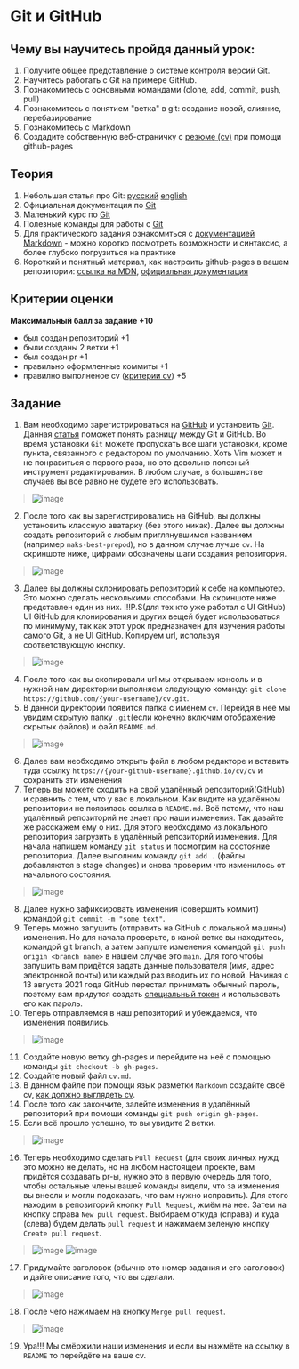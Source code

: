# Git и GitHub
## Чему вы научитесь пройдя данный урок:
1. Получите общее представление о системе контроля версий Git.
2. Научитесь работать с Git на примере GitHub.
3. Познакомитесь c основными командами (clone, add, commit, push, pull)
4. Познакомитесь c понятием "ветка" в git: создание новой, слияние, перебазирование
5. Познакомитесь с Markdown
6. Создадите собственную веб-страничку c [резюме (cv)](CV.md) при помощи github-pages

## Теория 
1. Небольшая статья про Git: [руccкий](https://proglib.io/p/git-for-half-an-hour) [english](https://tutorialzine.com/2016/06/learn-git-in-30-minutes)
2. Официальная документация по [Git](https://git-scm.com/book/ru/v2)
3. Маленький курс по [Git](https://githowto.com/ru)
4. Полезные команды для работы с [Git](https://htmlacademy.ru/blog/boost/tools/useful-commands-for-working-with-git)
5. Для практического задания ознакомиться с [документацией Markdown](https://guides.github.com/features/mastering-markdown/) - можно коротко посмотреть возможности и синтаксис, а более глубоко погрузиться на практике
6. Короткий и понятный материал, как настроить github-pages в вашем репозитории: [ссылка на MDN](https://developer.mozilla.org/ru/docs/Learn/Common_questions/Using_Github_pages#%D0%B7%D0%B0%D0%B3%D1%80%D1%83%D0%B7%D0%BA%D0%B0_%D1%84%D0%B0%D0%B9%D0%BB%D0%BE%D0%B2_%D0%BD%D0%B0_github), [официальная документация](https://pages.github.com/)

## Критерии оценки

**Максимальный балл за задание +10**

- был создан репозиторий +1
- были созданы 2 ветки +1
- был создан pr +1
- правильно оформленные коммиты +1
- правилно выполненое cv ([критерии cv](CV.md)) +5

## Задание
1. Вам необходимо зарегистрироваться на [GitHub](https://github.com/) и установить [Git](https://git-scm.com/). Данная [статья](https://tproger.ru/translations/difference-between-git-and-github/) поможет понять разницу между Git и GitHub. Во время установки `Git` можете пропускать все шаги установки, кроме пункта, связанного с редактором по умолчанию. Хоть Vim может и не понравиться с первого раза, но это довольно полезный инструмент редактирования. В любом случае, в большинстве случаев вы все равно не будете его использовать.
>![image](https://user-images.githubusercontent.com/42416592/131731680-cbb078a2-0fe6-460c-8111-f0ac4702746a.png)
2. После того как вы зарегистрировались на GitHub, вы должны установить классную аватарку (без этого никак). Далее вы должны создать репозиторий с любым приглянувшимся названием (например `maks-best-prepod`), но в данном случае лучше `cv`. На скриншоте ниже, цифрами обозначены шаги создания репозитория.
>![image](https://user-images.githubusercontent.com/42416592/131885374-45368a72-7994-4bae-94c2-b27e4b61baa7.png)
3. Далее вы должны склонировать репозиторий к себе на компьютер. Это можно сделать несколькими способами. На скриншоте ниже представлен один из них. !!!P.S(для тех кто уже работал с UI GitHub) UI GitHub для клонирования и других вещей будет использоваться по минимуму, так как этот урок предназначен для изучения работы самого Git, а не UI GitHub. Копируем url, используя соответствующую кнопку.
>![image](https://user-images.githubusercontent.com/42416592/131886963-ca1702ad-ffd3-4c4e-95e2-2db6a49baece.png)
4. После того как вы скопировали url мы открываем консоль и в нужной нам директории выполняем следующую команду: `git clone https://github.com/{your-username}/cv.git`. 
5. В данной директории появится папка с именем `cv`. Перейдя в неё мы увидим скрытую папку `.git`(если конечно включим отображение скрытых файлов) и файл `README.md`.
>![image](https://user-images.githubusercontent.com/42416592/131736911-918d4914-0ca9-40ec-8b85-df6631c801fd.png)
6. Далее вам необходимо открыть файл в любом редакторе и вставить туда ссылку `https://{your-github-username}.github.io/cv/cv` и сохранить эти изменения
7. Теперь вы можете сходить на свой удалённый репозиторий(GitHub) и сравнить с тем, что у вас в локальном. Как видите на удалённом репозитории не появилась ссылка в `README.md`. Всё потому, что наш удалённый репозиторий не знает про наши изменения. Так давайте же расскажем ему о них. Для этого необходимо из локального репозитория загрузить в удалённый репозиторий изменения. Для начала напишем команду `git status` и посмотрим на состояние репозитория. Далее выполним команду `git add .` (файлы добавляются в stage changes) и снова проверим что изменилось от начального состояния.
>![image](https://user-images.githubusercontent.com/42416592/131888089-1c46da51-74aa-4cf2-85e3-b4402d1493ff.png)
8. Далее нужно зафиксировать изменения (совершить коммит) командой `git commit -m "some text"`.
9. Теперь можно запушить (отправить на GitHub с локальной машины) изменения. Но для начала проверьте, в какой ветке вы находитесь, командой git branch, а затем запуште изменения командой `git push origin <branch name>` в нашем случае это `main`. Для того чтобы запушить вам придётся задать данные пользователя (имя, адрес электронной почты) или каждый раз вводить их по новой. Начиная с 13 августа 2021 года GitHub перестал принимать обычный пароль, поэтому вам придутся создать [специальный токен](https://docs.github.com/en/github/authenticating-to-github/keeping-your-account-and-data-secure/creating-a-personal-access-token) и использовать его как пароль. 
10. Теперь отправляемся в наш репозиторий и убеждаемся, что изменения появились.
>![image](https://user-images.githubusercontent.com/42416592/131888548-a5deaa23-c6b0-4bdc-93bf-681ebd772e37.png)
11. Создайте новую ветку gh-pages и перейдите на неё с помощью команды `git checkout -b gh-pages`.
12. Создайте новый файл `cv.md`.
13. В данном файле при помощи язык разметки `Markdown` создайте своё cv, [как должно выглядеть cv](CV.md).
14. После того как закончите, залейте изменения в удалённый репозиторий при помощи команды `git push origin gh-pages`.
15. Если всё прошло успешно, то вы увидите 2 ветки.
>![image](https://user-images.githubusercontent.com/42416592/131748884-115f47b7-8975-4eca-8b29-eb26f90aa32d.png)
16. Теперь необходимо сделать `Pull Request` (для своих личных нужд это можно не делать, но на любом настоящем проекте, вам придётся создавать pr-ы, нужно это в первую очередь для того, чтобы остальные члены вашей команды видели, что за изменения вы внесли и могли подсказать, что вам нужно исправить). Для этого находим в репозиторий кнопку `Pull Request`, жмём на нее. Затем на кнопку справа `New pull request`. Выбираем откуда (справа) и куда (слева) будем делать `pull request` и нажимаем зеленую кнопку `Create pull request`.
>![image](https://user-images.githubusercontent.com/42416592/131890751-887c3734-b1c8-4c4b-84e4-5d6b86d3f7fe.png)
>![image](https://user-images.githubusercontent.com/42416592/131891015-d66459cc-5d9a-42cb-8911-af81e9002900.png)
17. Придумайте заголовок (обычно это номер задания и его заголовок) и дайте описание того, что вы сделали.
>![image](https://user-images.githubusercontent.com/42416592/131891173-403b8808-f023-4e2d-8120-971be6358662.png)
18. После чего нажимаем на кнопку `Merge pull request`.
>![image](https://user-images.githubusercontent.com/42416592/131891300-f6dd64d2-277b-446f-9e11-472ec027971c.png)
19. Ура!!! Мы смёржили наши изменения и если вы нажмёте на ссылку в `README` то перейдёте на ваше cv.
